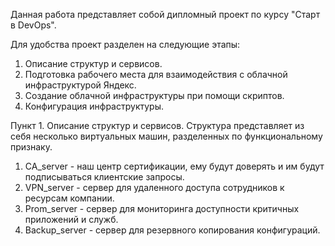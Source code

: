 Данная работа представляет собой дипломный проект по курсу "Старт в DevOps".

Для удобства проект разделен на следующие этапы:

1. Описание структур и сервисов.
2. Подготовка рабочего места для взаимодействия с облачной инфраструктурой Яндекс.
3. Создание облачной инфраструктуры при помощи скриптов.
4. Конфигурация инфраструктуры.

Пункт 1. Описание структур и сервисов.
Структура представляет из себя несколько виртуальных машин, разделенных по функциональному признаку.
1. CA_server - наш центр сертификации, ему будут доверять и им будут подписываться клиентские запросы.
2. VPN_server - сервер для удаленного доступа сотрудников к ресурсам компании.
3. Prom_server - сервер для мониторинга доступности критичных приложений и служб.
4. Backup_server - сервер для резервного копирования конфигураций.
